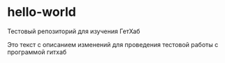 # hello-world
Тестовый репозиторий для изучения ГетХаб

Это текст с описанием изменений для проведения тестовой работы с программой гитхаб
